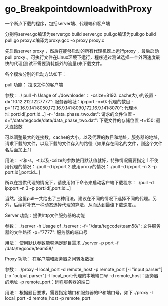 # go_BreakpointdownloadwithProxy
一个断点下载的程序，包括server端、代理端和客户端

分别将server.go编译为server:go build server.go
pull.go编译为pull:go build pull.go
proxy.c编译为proxy:gcc -o proxy proxy.c


先启动server proxy ，然后在能够启动的所有代理机器上运行proxy ，最后启动pull proxy 。可执行文件在Linux环境下运行，程序通过测试选择一个外网速度最快的代理(测试不需要消耗额外的流量)来下载文件。

各个模块分别的启动方法如下：

pull 
功能：
拉取文件的客户端

参数：
./ pull  -h
Usage of ./downloader：
  -csize=8192: cache大小的设置
  -d="10.12.212.122:7777": 服务器地址：ip:port
  -n=0: 代理的数目
  -p="172.16.9.141:8050,172.16.9.141:8090,172.16.9.141:8070": 代理地址:port:id[,port:id...]
  -r="data_phase_two.dat": 请求的文件位置
  -s="/data/tegcode/data/data_phase_two.dat": 下载文件的存储位置
  -t=150: 最大连接数

可以调整最大的连接数，cache的大小，以及代理的数目和地址，服务器的地址，请求下载的文件，以及下载的文件存入的路径（如果存在同名的文件，则这个文件名后面加上.1）



用法：
-r和-s，-t,以及-csize的参数使用默认值就好，特殊情况需要指定
1.不使用代理的情况：./pull   –d ip:port
2.使用proxy的情况：./pull  –d ip:port  –n 3 –p port:id[,port:id...]

所以在提供代理的情况下，请使用如下命令来启动客户端下载程序：
./pull  –d ip:port  –n 3 –p port:id[,port:id...]

当然，这里pull一共给出了三种用法，建议在不同的情况下选择不同的代理。另外，后续将补充一种动态选择代理的算法，从而达到最佳下载速度。。

Server 
功能：提供http文件服务器的功能

参数：
./server  -h
Usage of ./server :
  -f="/data/tegcode/team58/": 文件服务器的文件路径
  -p="7777": 服务器的端口号

用法：
使用默认参数能够满足题目需求
./server  –p port –f /data/tegcode/team58/


Proxy 
功能： 
在客户端和服务器之间转发数据

参数：
./proxy  -l local_port -d remote_host -p remote_port [-i "input parser"] [-o "output parser"]
-l local_port:代理的本地端口号
-d remote_host：服务器的地址
-p remote_port：远程服务器的端口

用法：
根据题目要求，需要指定端口和服务器的IP和端口号，如下
./proxy  -l local_port -d remote_host -p remote_port
